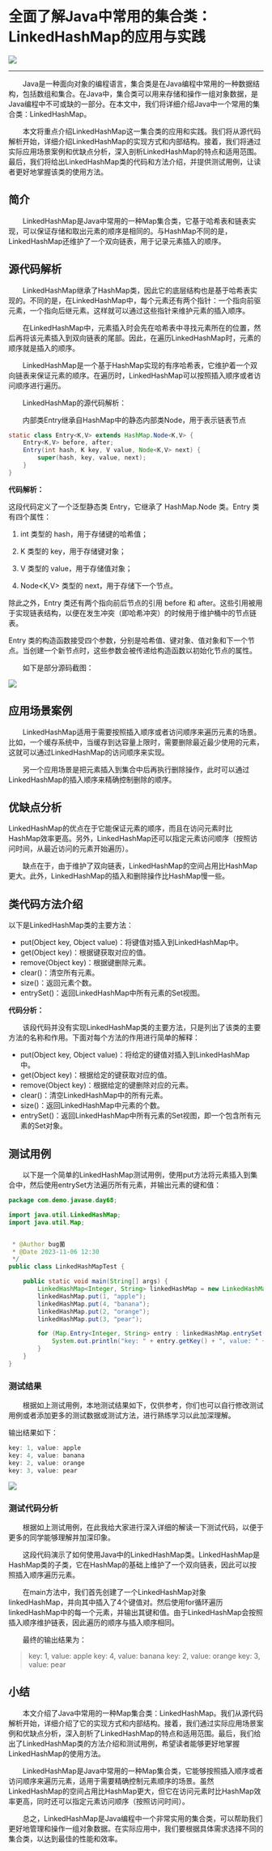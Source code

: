 # 全面了解Java中常用的集合类：LinkedHashMap的应用与实践

![](_assets/a4df2b708b644ffdb5743f205d383b6d~tplv-k3u1fbpfcp-jj-mark!3024!0!0!0!q75.awebp.webp)

* * *
  Java是一种面向对象的编程语言，集合类是在Java编程中常用的一种数据结构，包括数组和集合。在Java中，集合类可以用来存储和操作一组对象数据，是Java编程中不可或缺的一部分。在本文中，我们将详细介绍Java中一个常用的集合类：LinkedHashMap。

  本文将重点介绍LinkedHashMap这一集合类的应用和实践。我们将从源代码解析开始，详细介绍LinkedHashMap的实现方式和内部结构。接着，我们将通过实际应用场景案例和优缺点分析，深入剖析LinkedHashMap的特点和适用范围。最后，我们将给出LinkedHashMap类的代码和方法介绍，并提供测试用例，让读者更好地掌握该类的使用方法。

简介
--

  LinkedHashMap是Java中常用的一种Map集合类，它基于哈希表和链表实现，可以保证存储和取出元素的顺序是相同的。与HashMap不同的是，LinkedHashMap还维护了一个双向链表，用于记录元素插入的顺序。

源代码解析
-----

  LinkedHashMap继承了HashMap类，因此它的底层结构也是基于哈希表实现的。不同的是，在LinkedHashMap中，每个元素还有两个指针：一个指向前驱元素，一个指向后继元素。这样就可以通过这些指针来维护元素的插入顺序。

  在LinkedHashMap中，元素插入时会先在哈希表中寻找元素所在的位置，然后再将该元素插入到双向链表的尾部。因此，在遍历LinkedHashMap时，元素的顺序就是插入的顺序。

  LinkedHashMap是一个基于HashMap实现的有序哈希表，它维护着一个双向链表来保证元素的顺序。在遍历时，LinkedHashMap可以按照插入顺序或者访问顺序进行遍历。

  LinkedHashMap的源代码解析：

  内部类Entry继承自HashMap中的静态内部类Node，用于表示链表节点

```java
static class Entry<K,V> extends HashMap.Node<K,V> {
    Entry<K,V> before, after;
    Entry(int hash, K key, V value, Node<K,V> next) {
        super(hash, key, value, next);
    }
}

```

**代码解析：** 

这段代码定义了一个泛型静态类 Entry，它继承了 HashMap.Node 类。Entry 类有四个属性：

1.  int 类型的 hash，用于存储键的哈希值；
    
2.  K 类型的 key，用于存储键对象；
    
3.  V 类型的 value，用于存储值对象；
    
4.  Node<K,V> 类型的 next，用于存储下一个节点。
    

除此之外，Entry 类还有两个指向前后节点的引用 before 和 after。这些引用被用于实现链表结构，以便在发生冲突（即哈希冲突）的时候用于维护桶中的节点链表。

Entry 类的构造函数接受四个参数，分别是哈希值、键对象、值对象和下一个节点。当创建一个新节点时，这些参数会被传递给构造函数以初始化节点的属性。

  如下是部分源码截图：

![](_assets/ec7eb2098f9a4949a1d5326c981214fd~tplv-k3u1fbpfcp-jj-mark!3024!0!0!0!q75.awebp.webp)

应用场景案例
------

  LinkedHashMap适用于需要按照插入顺序或者访问顺序来遍历元素的场景。比如，一个缓存系统中，当缓存到达容量上限时，需要删除最近最少使用的元素，这就可以通过LinkedHashMap的访问顺序来实现。

  另一个应用场景是把元素插入到集合中后再执行删除操作，此时可以通过LinkedHashMap的插入顺序来精确控制删除的顺序。

优缺点分析
-----

LinkedHashMap的优点在于它能保证元素的顺序，而且在访问元素时比HashMap效率更高。另外，LinkedHashMap还可以指定元素访问顺序（按照访问时间，从最近访问的元素开始遍历）。

  缺点在于，由于维护了双向链表，LinkedHashMap的空间占用比HashMap更大。此外，LinkedHashMap的插入和删除操作比HashMap慢一些。

类代码方法介绍
-------

以下是LinkedHashMap类的主要方法：

*   put(Object key, Object value)：将键值对插入到LinkedHashMap中。
*   get(Object key)：根据键获取对应的值。
*   remove(Object key)：根据键删除元素。
*   clear()：清空所有元素。
*   size()：返回元素个数。
*   entrySet()：返回LinkedHashMap中所有元素的Set视图。

**代码分析：** 

  该段代码并没有实现LinkedHashMap类的主要方法，只是列出了该类的主要方法的名称和作用。下面对每个方法的作用进行简单的解释：

*   put(Object key, Object value)：将给定的键值对插入到LinkedHashMap中。
*   get(Object key)：根据给定的键获取对应的值。
*   remove(Object key)：根据给定的键删除对应的元素。
*   clear()：清空LinkedHashMap中的所有元素。
*   size()：返回LinkedHashMap中元素的个数。
*   entrySet()：返回LinkedHashMap中所有元素的Set视图，即一个包含所有元素的Set对象。

测试用例
----

  以下是一个简单的LinkedHashMap测试用例，使用put方法将元素插入到集合中，然后使用entrySet方法遍历所有元素，并输出元素的键和值：

```java
package com.demo.javase.day68;

import java.util.LinkedHashMap;
import java.util.Map;


 * @Author bug菌
 * @Date 2023-11-06 12:30
 */
public class LinkedHashMapTest {

    public static void main(String[] args) {
        LinkedHashMap<Integer, String> linkedHashMap = new LinkedHashMap<>();
        linkedHashMap.put(1, "apple");
        linkedHashMap.put(4, "banana");
        linkedHashMap.put(2, "orange");
        linkedHashMap.put(3, "pear");

        for (Map.Entry<Integer, String> entry : linkedHashMap.entrySet()) {
            System.out.println("key: " + entry.getKey() + ", value: " + entry.getValue());
        }
    }
}

```

### 测试结果

  根据如上测试用例，本地测试结果如下，仅供参考，你们也可以自行修改测试用例或者添加更多的测试数据或测试方法，进行熟练学习以此加深理解。

输出结果如下：

```java
key: 1, value: apple
key: 4, value: banana
key: 2, value: orange
key: 3, value: pear

```

![](_assets/b7222cd3ed9f42acb461926f1c19be4f~tplv-k3u1fbpfcp-jj-mark!3024!0!0!0!q75.awebp.webp)

### 测试代码分析

  根据如上测试用例，在此我给大家进行深入详细的解读一下测试代码，以便于更多的同学能够理解并加深印象。

  这段代码演示了如何使用Java中的LinkedHashMap类。LinkedHashMap是HashMap类的子类，它在HashMap的基础上维护了一个双向链表，因此可以按照插入顺序遍历元素。

  在main方法中，我们首先创建了一个LinkedHashMap对象linkedHashMap，并向其中插入了4个键值对。然后使用for循环遍历linkedHashMap中的每一个元素，并输出其键和值。由于LinkedHashMap会按照插入顺序维护链表，因此遍历的顺序与插入顺序相同。

  最终的输出结果为：

> key: 1, value: apple key: 4, value: banana key: 2, value: orange key: 3, value: pear

小结
--

  本文介绍了Java中常用的一种Map集合类：LinkedHashMap。我们从源代码解析开始，详细介绍了它的实现方式和内部结构。接着，我们通过实际应用场景案例和优缺点分析，深入剖析了LinkedHashMap的特点和适用范围。最后，我们给出了LinkedHashMap类的方法介绍和测试用例，希望读者能够更好地掌握LinkedHashMap的使用方法。

  LinkedHashMap是Java中常用的一种Map集合类，它能够按照插入顺序或者访问顺序来遍历元素，适用于需要精确控制元素顺序的场景。虽然LinkedHashMap的空间占用比HashMap更大，但它在访问元素时比HashMap效率更高，同时还可以指定元素访问顺序（按照访问时间）。

  总之，LinkedHashMap是Java编程中一个非常实用的集合类，可以帮助我们更好地管理和操作一组对象数据。在实际应用中，我们要根据具体需求选择不同的集合类，以达到最佳的性能和效率。

